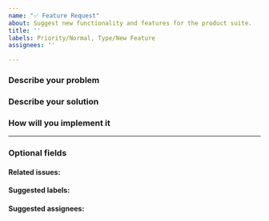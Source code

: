 ```yaml
---
name: "✅ Feature Request"
about: Suggest new functionality and features for the product suite.
title: ''
labels: Priority/Normal, Type/New Feature
assignees: ''

---
```


### Describe your problem
<!-- Describe why you think the product suite needs this feature -->

### Describe your solution
<!-- Describe the feature -->

### How will you implement it
<!-- Suggest an approach or a design for the feature -->

---
### Optional fields
#### Related issues:
<!-- Any related issues from this/other repositories-->

#### Suggested labels:
<!--Only to be used by non-members-->

#### Suggested assignees:
<!--Only to be used by non-members-->

